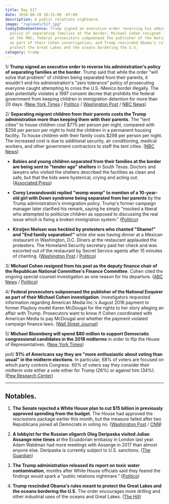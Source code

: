 ```yaml
---
title: Day 517
date: 2018-06-20 10:31:00 -07:00
description: A public relations nightmare.
image: "/uploads/517.jpg"
todayInOneSentence: Trump signed an executive order reversing his administration's
  policy of separating families at the border; Michael Cohen resigned from his post
  at the RNC; federal prosecutors subpoenaed the publisher of the National Enquirer
  as part of their Cohen investigation; and Trump rescinded Obama's rules meant to
  protect the Great Lakes and the oceans bordering the U.S.
category: trump
---
```


1/ **Trump signed an executive order to reverse his administration's policy of separating families at the border**. Trump said that while the order "will solve that problem" of children being separated from their parents, it wouldn't end his administration's "zero tolerance" policy of prosecuting everyone caught attempting to cross the U.S.-Mexico border illegally. The plan potentially violates a 1997 consent decree that prohibits the federal government from keeping children in immigration detention for more than 20 days. ([New York Times](https://www.nytimes.com/2018/06/20/us/politics/trump-immigration-children-executive-order.html) / [Politico](https://www.politico.com/story/2018/06/20/im-ashamed-of-what-theyre-doing-backlash-grows-for-trump-and-his-aides-655498) / [Washington Post](https://www.washingtonpost.com/powerpost/gop-leaders-voice-hope-that-bill-addressing-family-separations-will-pass-thursday/2018/06/20/cc79db9a-7480-11e8-b4b7-308400242c2e_story.html) / [NBC News](https://www.nbcnews.com/politics/immigration/trump-says-he-ll-sign-order-stopping-separation-families-border-n885061))

2/ **Separating migrant children from their parents costs the Trump administration more than keeping them with their parents**. The "tent cities" to house children cost $775 per person per night, compared with $256 per person per night to hold the children in a permanent housing facility. To house children with their family costs $298 per person per night. The increased cost is due to additional security, air conditioning, medical workers, and other government contractors to staff the tent cities. ([NBC News](https://www.nbcnews.com/storyline/immigration-border-crisis/trump-admin-s-tent-cities-cost-more-keeping-migrant-kids-n884871))

* **Babies and young children separated from their families at the border are being sent to "tender age" shelters** in South Texas. Doctors and lawyers who visited the shelters described the facilities as clean and safe, but that the kids were hysterical, crying and acting out. ([Associated Press](https://apnews.com/dc0c9a5134d14862ba7c7ad9a811160e))

* **Corey Lewandowski replied "womp womp" to mention of a 10-year-old girl with Down syndrome being separated from her parents** by the Trump administration's immigration policy. Trump's former campaign manager later clarified his remark, saying he simply "mocked a liberal who attempted to politicize children as opposed to discussing the real issue which is fixing a broken immigration system." ([Politico](https://www.politico.com/story/2018/06/20/corey-lewandowski-girl-down-syndrome-655495))

* **Kirstjen Nielsen was heckled by protesters who chanted "Shame!" and "End family separation!"** while she was having dinner at a Mexican restaurant in Washington, D.C. Diners at the restaurant applauded the protesters. The Homeland Security secretary paid her check and was escorted out of the restaurant by Secret Service agents after 15 minutes of chanting. ([Washington Post](https://www.washingtonpost.com/news/morning-mix/wp/2018/06/20/kirstjen-nielsen-heckled-by-protesters-at-mexican-restaurant-if-kids-dont-eat-in-peace-you-dont-eat-in-peace/?utm_term=.2c40b25c9398) / [Politico](https://www.politico.com/story/2018/06/20/kirstjen-nielsen-heckled-restaurant-655494))

3/ **Michael Cohen resigned from his post as the deputy finance chair of the Republican National Committee's Finance Committee**. Cohen cited the ongoing special counsel investigation as one reason for his departure. ([ABC News](https://abcnews.go.com/Politics/michael-cohen-resigns-rnc-committee-post/story?id=56033406) / [Politico](https://www.politico.com/story/2018/06/20/michael-cohen-resigns-from-rnc-657334))

4/ **Federal prosecutors subpoenaed the publisher of the National Enquirer as part of their Michael Cohen investigation**. Investigators requested information regarding American Media Inc.'s August 2016 payment to former Playboy model Karen McDougal for the rights to her story alleging an affair with Trump. Prosecutors want to know if Cohen coordinated with American Media to pay McDougal and whether the payment violated campaign finance laws. ([Wall Street Journal](https://www.wsj.com/articles/publisher-of-national-enquirer-subpoenaed-in-michael-cohen-probe-1529529151))

5/ **Michael Bloomberg will spend $80 million to support Democratic congressional candidates in the 2018 midterms** in order to flip the  House of Representatives. ([New York Times](https://www.nytimes.com/2018/06/20/us/politics/mike-bloomberg-democrats-election.html))

poll/ **51% of Americans say they are "more enthusiastic about voting than usual" in the midterm elections**. In particular, 68% of voters are focused on which party controls Congress. 60% of voters say they consider their midterm vote either a vote either for Trump (26%) or against him (34%). ([Pew Research Center](http://www.people-press.org/2018/06/20/voters-more-focused-on-control-of-congress-and-the-president-than-in-past-midterms/))

---

## Notables.

1. **The Senate rejected a White House plan to cut $15 billion in previously approved spending from the budget**. The House had approved the rescissions package earlier this month, but the measure failed after two Republicans joined all Democrats in voting no. ([Washington Post](https://www.washingtonpost.com/business/economy/senate-rejects-billions-in-trump-spending-cuts-as-two-republicans-vote-no/2018/06/20/1a44df9a-74aa-11e8-b4b7-308400242c2e_story.html) / [CNN](https://www.cnn.com/2018/06/20/politics/senate-vote-rescissions-package/index.html))

2. **A lobbyist for the Russian oligarch Oleg Deripaska visited Julian Assange nine times** at the Ecuadorian embassy in London last year. Adam Waldman had more meetings with Assange in 2017 than almost anyone else. Deripaska is currently subject to U.S. sanctions. ([The Guardian](https://www.theguardian.com/media/2018/jun/20/us-lobbyist-for-russian-oligarch-visited-julian-assange-nine-times-last-year))

3. **The Trump administration released its report on toxic water contamination**, months after White House officials said they feared the findings would spark a "public relations nightmare." ([Politico](https://www.politico.com/story/2018/06/20/trump-report-toxic-chemicals-656319))

4. **Trump rescinded Obama's rules meant to protect the Great Lakes and the oceans bordering the U.S.** The order encourages more drilling and other industrial uses of the oceans and Great Lakes. ([The Hill](http://thehill.com/policy/energy-environment/393213-trump-rescinds-obamas-policy-on-protecting-oceans))
